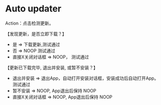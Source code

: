 # Auto updater
Action：点击检测更新。

【发现更新，是否立即下载？】
- 是 => 下载更新,测试通过
- 否 => NOOP 测试通过
- 直接X关闭对话框 => NOOP， 测试通过

【更新已下载完毕, 退出并安装, 或暂不安装？】
- 退出并安装 => 退出App，自动打开安装对话框，安装成功后自动打开App。测试通过
- 暂不安装 => NOOP, App退出后保持 NOOP
- 直接X关闭对话框 => NOOP, App退出后保持 NOOP
